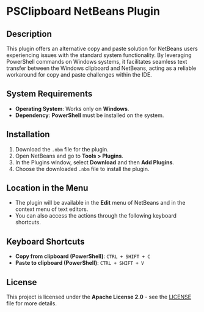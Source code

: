 # PSClipboard NetBeans Plugin

## Description
This plugin offers an alternative copy and paste solution for NetBeans users experiencing issues with the standard system functionality. By leveraging PowerShell commands on Windows systems, it facilitates seamless text transfer between the Windows clipboard and NetBeans, acting as a reliable workaround for copy and paste challenges within the IDE.

## System Requirements
- **Operating System**: Works only on **Windows**.
- **Dependency**: **PowerShell** must be installed on the system.

## Installation
1. Download the `.nbm` file for the plugin.
2. Open NetBeans and go to **Tools > Plugins**.
3. In the Plugins window, select **Download** and then **Add Plugins**.
4. Choose the downloaded `.nbm` file to install the plugin.

## Location in the Menu
- The plugin will be available in the **Edit** menu of NetBeans and in the context menu of text editors.
- You can also access the actions through the following keyboard shortcuts.

## Keyboard Shortcuts

- **Copy from clipboard (PowerShell)**: `CTRL + SHIFT + C`
- **Paste to clipboard (PowerShell)**: `CTRL + SHIFT + V`

## License
This project is licensed under the **Apache License 2.0** - see the [LICENSE](LICENSE) file for more details.



